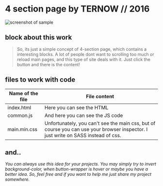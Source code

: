 # 4 section page by TERNOW // 2016


![screenshot of sample](/img/giphy!.gif)

## block about this work
> So, its just a simple concept of 4-section page, which contains a interesting blocks. A lot of people dont want to scrolling too much or reload main pages, and this type of site deals with it. Just click the button and there is the content!

## files to work with code
Name of the file| File content
----------------|----------------------
index.html      | Here you can see the HTML
common.js       | And here you can see the JS code
main.min.css    | Unfortunately, you can't see the main css, but of course you can use your browser inspector. I just write on SASS instead of css.

## and..
_You can always use this idea for your projects. You may	 simply  try to invert background-color, when button-wrapper is hover or maybe you have a better idea. So, feel free and if you want to help me just share my project somewhere._
